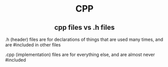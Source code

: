 <h1>CPP</h1>

<h2>cpp files vs .h files</h2>

.h (header) files are for declarations of things that are used many times, and are #included in other files

.cpp (implementation) files are for everything else, and are almost never #included

<style>
	h1 {
		text-align:center;
	}
	h2 {
		text-align:center;
	}
</style>

